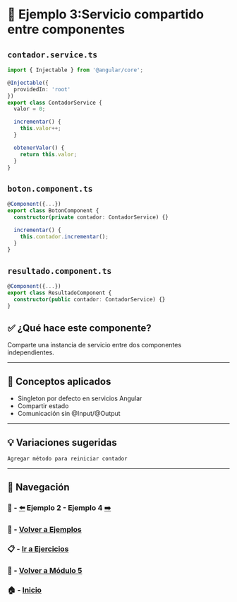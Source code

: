 # 🧪 Ejemplo 3:Servicio compartido entre componentes

## `contador.service.ts`
```ts
import { Injectable } from '@angular/core';

@Injectable({
  providedIn: 'root'
})
export class ContadorService {
  valor = 0;

  incrementar() {
    this.valor++;
  }

  obtenerValor() {
    return this.valor;
  }
}
```

## `boton.component.ts`
```ts
@Component({...})
export class BotonComponent {
  constructor(private contador: ContadorService) {}

  incrementar() {
    this.contador.incrementar();
  }
}
```

## `resultado.component.ts`
```ts
@Component({...})
export class ResultadoComponent {
  constructor(public contador: ContadorService) {}
}
```

## ✅ ¿Qué hace este componente?
Comparte una instancia de servicio entre dos componentes independientes.

---

## 🧠 Conceptos aplicados
- Singleton por defecto en servicios Angular
- Compartir estado
- Comunicación sin @Input/@Output

---

## 💡 Variaciones sugeridas
```ts
Agregar método para reiniciar contador
```

---
## 🔁 Navegación

### 🧪 - [⬅️](./Ejemplo_2.md) Ejemplo 2 - Ejemplo 4 [➡️](./Ejemplo_4.md)

### 🧪 - [Volver a Ejemplos](../README.md)

### 📋 - [Ir a Ejercicios](../../Ejercicios/README.md)

### 📘 - [Volver a Módulo 5](../../Modulo_5.md)

### 🏠 - [Inicio](../../../README.md)

